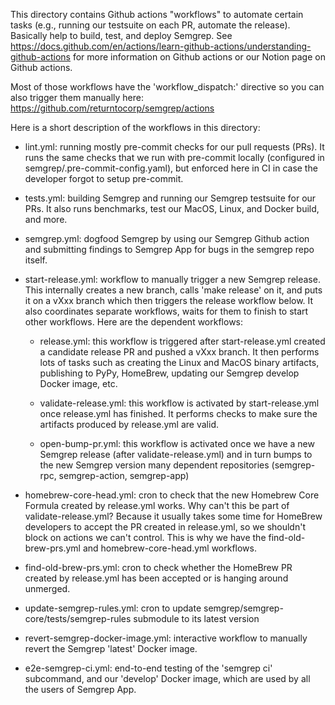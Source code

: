 This directory contains Github actions "workflows" to automate certain
tasks (e.g., running our testsuite on each PR, automate the release).
Basically help to build, test, and deploy Semgrep.
See https://docs.github.com/en/actions/learn-github-actions/understanding-github-actions
for more information on Github actions or our Notion page on Github actions.

Most of those workflows have the 'workflow_dispatch:' directive so you can
also trigger them manually here: https://github.com/returntocorp/semgrep/actions

Here is a short description of the workflows in this directory:

- lint.yml: running mostly pre-commit checks for our pull requests (PRs).
  It runs the same checks that we run with pre-commit locally (configured
  in semgrep/.pre-commit-config.yaml), but enforced here in CI in case
  the developer forgot to setup pre-commit.

- tests.yml: building Semgrep and running our Semgrep testsuite for our PRs.
  It also runs benchmarks, test our MacOS, Linux, and Docker build, and more.

- semgrep.yml: dogfood Semgrep by using our Semgrep Github action
  and submitting findings to Semgrep App for bugs in the semgrep repo itself.

- start-release.yml: workflow to manually trigger a new Semgrep release.
  This internally creates a new branch, calls 'make release' on it, and
  puts it on a vXxx branch which then triggers the release workflow below.
  It also coordinates separate workflows, waits for them to finish to
  start other workflows. Here are the dependent workflows:

  - release.yml: this workflow is triggered after start-release.yml created
    a candidate release PR and pushed a vXxx branch. It then performs lots of tasks
    such as creating the Linux and MacOS binary artifacts,
    publishing to PyPy, HomeBrew, updating our Semgrep develop Docker image, etc.

  - validate-release.yml: this workflow is activated by start-release.yml
    once release.yml has finished. It performs checks to make sure
    the artifacts produced by release.yml are valid.

  - open-bump-pr.yml: this workflow is activated once we have a new Semgrep release
    (after validate-release.yml) and in turn bumps to the new Semgrep version
    many dependent repositories (semgrep-rpc, semgrep-action, semgrep-app)

- homebrew-core-head.yml: cron to check that the new Homebrew Core Formula
  created by release.yml works. Why can't this be part of validate-release.yml?
  Because it usually takes some time for HomeBrew developers to accept the PR
  created in release.yml, so we shouldn't block on actions we can't control.
  This is why we have the find-old-brew-prs.yml and homebrew-core-head.yml
  workflows.

- find-old-brew-prs.yml: cron to check whether the HomeBrew PR created by
  release.yml has been accepted or is hanging around unmerged.

- update-semgrep-rules.yml: cron to update semgrep/semgrep-core/tests/semgrep-rules
  submodule to its latest version

- revert-semgrep-docker-image.yml: interactive workflow
  to manually revert the Semgrep 'latest' Docker image.

- e2e-semgrep-ci.yml: end-to-end testing of the 'semgrep ci' subcommand,
  and our 'develop' Docker image, which are used by all the users of Semgrep App.
